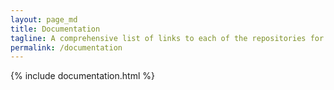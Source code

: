 ```yaml
---
layout: page_md
title: Documentation
tagline: A comprehensive list of links to each of the repositories for the Jupyter project.
permalink: /documentation
---
```


{% include documentation.html %}
